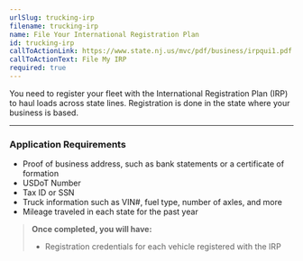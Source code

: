 ```yaml
---
urlSlug: trucking-irp
filename: trucking-irp
name: File Your International Registration Plan
id: trucking-irp
callToActionLink: https://www.state.nj.us/mvc/pdf/business/irpqui1.pdf
callToActionText: File My IRP
required: true
---
```

You need to register your fleet with the International Registration Plan (IRP) to haul loads across state lines. Registration is done in the state where your business is based.
 
---
### Application Requirements
- Proof of business address, such as bank statements or a certificate of formation
- USDoT Number
- Tax ID or SSN
- Truck information such as VIN#, fuel type, number of axles, and more
- Mileage traveled in each state for the past year
 
>**Once completed, you will have:**
>- Registration credentials for each vehicle registered with the IRP
